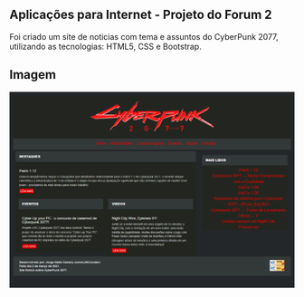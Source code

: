 ## Aplicações para Internet - Projeto do Forum 2

Foi criado um site de noticias com tema e assuntos do CyberPunk 2077, utilizando as tecnologias: HTML5, CSS e Bootstrap.

## Imagem

![Print do Site](./.github/imagem.png)
